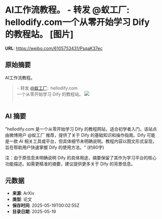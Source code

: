 # AI工作流教程。 - 转发 @蚁工厂:&ensp;hellodify.com一个从零开始学习 Dify 的教程站。 [图片]

**URL**: https://weibo.com/6105753431/PsqaK37ec

## 原始摘要

AI工作流教程。<br><blockquote> - 转发 <a href="https://weibo.com/2194035935" target="_blank">@蚁工厂</a>: hellodify.com<br>一个从零开始学习 Dify 的教程站。 <img style="" src="https://tvax4.sinaimg.cn/large/82c654dfly1i1jrg7k8cnj20y50y1464.jpg" referrerpolicy="no-referrer"><br><br></blockquote>

## AI 摘要

"hellodify.com 是一个从零开始学习 Dify 的教程网站，适合初学者入门。该站点由微博用户 @蚁工厂 推荐，提供了关于 Dify 的基础知识和操作指南。Dify 可能是一款 AI 相关工具或平台，但具体细节未明确说明。教程内容以图文形式呈现，旨在帮助用户快速掌握 Dify 的使用方法。" (约80字) 

注：由于原信息未明确说明 Dify 的具体用途，摘要保留了其作为学习平台的核心功能描述。如需更精准的摘要，建议提供更多关于 Dify 的背景信息。

## 元数据

- **来源**: ArXiv
- **类型**: 论文
- **保存时间**: 2025-05-19T00:02:55Z
- **目录日期**: 2025-05-19
